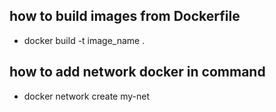 ## how to build images from Dockerfile

- docker build -t image_name .

## how to add network docker in command

- docker network create my-net
